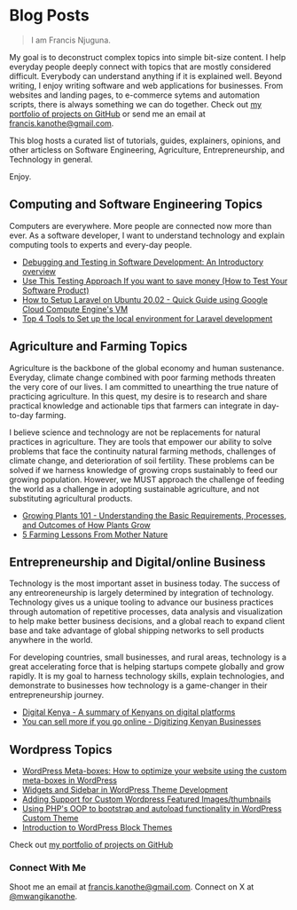 # Blog Posts

> I am Francis Njuguna.

My goal is to deconstruct complex topics into simple bit-size content. I help everyday people deeply connect with topics that are mostly considered difficult. Everybody can understand anything if it is explained well. Beyond writing, I enjoy writing software and web applications for businesses. From websites and landing pages, to e-commerce sytems and automation scripts, there is always something we can do together. Check out [my portfolio of projects on GitHub](https://mwanginjuguna.github.io/portfolio) or send me an email at [francis.kanothe@gmail.com](mailto::francis.kanothe@gmail.com).

This blog hosts a curated list of tutorials, guides, explainers, opinions, and other articless on Software Engineering, Agriculture, Entrepreneurship, and Technology in general.

Enjoy.

## Computing and Software Engineering Topics

Computers are everywhere. More people are connected now more than ever. As a software developer, I want to understand technology and explain computing tools to experts and every-day people.

- [Debugging and Testing in Software Development: An Introductory overview](https://mwanginjuguna.github.io/blog/computing/computing/testing-in-software-development)
- [Use This Testing Approach If you want to save money (How to Test Your Software Product)](https://mwanginjuguna.github.io/blog/computing/computing/early-testing-to-save-money-time)
- [How to Setup Laravel on Ubuntu 20.02 - Quick Guide using Google Cloud Compute Engine's VM](https://mwanginjuguna.github.io/blog/computing/computing/setting-up-lamp-stack-in-gcp-compute-engine-vm)
- [Top 4 Tools to Set up the local environment for Laravel development](https://mwanginjuguna.github.io/blog/computing/laravel-local-development-setup)

## Agriculture and Farming Topics

Agriculture is the backbone of the global economy and human sustenance. Everyday, climate change combined with poor farming methods threaten the very core of our lives. I am committed to unearthing the true nature of practicing agriculture. In this quest, my desire is to research and share practical knowledge and actionable tips that farmers can integrate in day-to-day farming.

I believe science and technology are not be replacements for natural practices in agriculture. They are tools that empower our ability to solve problems that face the continuity natural farming methods, challenges of climate change, and deterioration of soil fertility. These problems can be solved if we harness knowledge of growing crops sustainably to feed our growing population. However, we MUST approach the challenge of feeding the world as a challenge in adopting sustainable agriculture, and not substituting agricultural products.

- [Growing Plants 101 - Understanding the Basic Requirements, Processes, and Outcomes of How Plants Grow](https://mwanginjuguna.github.io/blog/agri-business/basics-of-how-plants-grow)
- [5 Farming Lessons From Mother Nature](https://mwanginjuguna.github.io/blog/agri-business/nature-method-of-agriculture)

## Entrepreneurship and Digital/online Business

Technology is the most important asset in business today. The success of any entreoreneurship is largely determined by integration of technology. Technology gives us a unique tooling to advance our business practices through automation of repetitive processes, data analysis and visualization to help make better business decisions, and a global reach to expand client base and take advantage of global shipping networks to sell products anywhere in the world.

For developing countries, small businesses, and rural areas, technology is a great accelerating force that is helping startups compete globally and grow rapidly. It is my goal to harness technology skills, explain technologies, and demonstrate to businesses how technology is a game-changer in their entrepreneurship journey.

- [Digital Kenya - A summary of Kenyans on digital platforms](https://mwanginjuguna.github.io/blog/digital-business/digital-kenya-summary)
- [You can sell more if you go online - Digitizing Kenyan Businesses](https://mwanginjuguna.github.io/blog/computin/digital-business/digital-kenya-essay)

## Wordpress Topics

- [WordPress Meta-boxes: How to optimize your website using the custom meta-boxes in WordPress](https://gist.github.com/mwanginjuguna/2002e36b1fba6f60dfe9692b56b5e126)
- [Widgets and Sidebar in WordPress Theme Development](https://gist.github.com/mwanginjuguna/3c865343494b8939e71317229152ba4e)
- [Adding Support for Custom Wordpress Featured Images/thumbnails](https://gist.github.com/mwanginjuguna/5bbde1c21ef5fdeae5aeac87b37f5a96)
- [Using PHP's OOP to bootstrap and autoload functionality in WordPress Custom Theme](https://gist.github.com/mwanginjuguna/acb5f5c3bd518a68d2fd41accb0b1c19)
- [Introduction to WordPress Block Themes](https://gist.github.com/mwanginjuguna/18ad322f4b6bc7f6ef84a4df40c224b3)


Check out [my portfolio of projects on GitHub](https://mwanginjuguna.github.io/portfolio) 

### Connect With Me
Shoot me an email at [francis.kanothe@gmail.com](mailto::francis.kanothe@gmail.com).
Connect on X at [@mwangikanothe](https://x.com/mwangikanothe).

